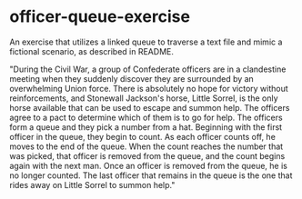 # officer-queue-exercise
An exercise that utilizes a linked queue to traverse a text file and mimic a fictional scenario, as described in README.

"During the Civil War, a group of Confederate officers are in a clandestine meeting when they 
suddenly discover they are surrounded by an overwhelming Union force. There is absolutely 
no hope for victory without reinforcements, and Stonewall Jackson's horse, Little Sorrel, is the 
only horse available that can be used to escape and summon help. The officers agree to a pact 
to determine which of them is to go for help.
The officers form a queue and they pick a number from a hat. Beginning with the first officer 
in the queue, they begin to count. As each officer counts off, he moves to the end of the 
queue. When the count reaches the number that was picked, that officer is removed from the 
queue, and the count begins again with the next man. Once an officer is removed from the 
queue, he is no longer counted. The last officer that remains in the queue is the one that rides 
away on Little Sorrel to summon help." 
